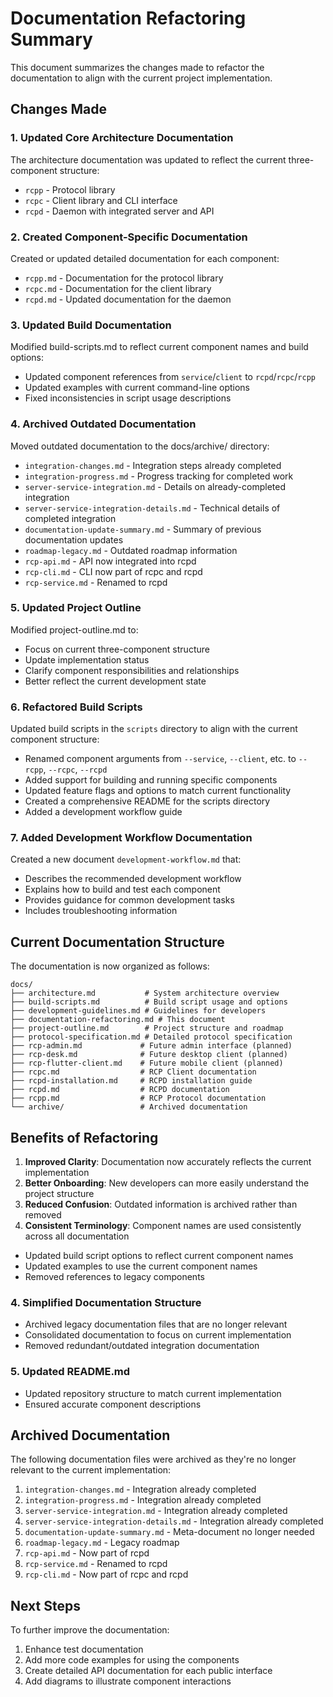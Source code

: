 # Documentation Refactoring Summary

This document summarizes the changes made to refactor the documentation to align with the current project implementation.

## Changes Made

### 1. Updated Core Architecture Documentation

The architecture documentation was updated to reflect the current three-component structure:
- `rcpp` - Protocol library
- `rcpc` - Client library and CLI interface
- `rcpd` - Daemon with integrated server and API

### 2. Created Component-Specific Documentation

Created or updated detailed documentation for each component:
- `rcpp.md` - Documentation for the protocol library
- `rcpc.md` - Documentation for the client library
- `rcpd.md` - Updated documentation for the daemon

### 3. Updated Build Documentation

Modified build-scripts.md to reflect current component names and build options:
- Updated component references from `service`/`client` to `rcpd`/`rcpc`/`rcpp`
- Updated examples with current command-line options
- Fixed inconsistencies in script usage descriptions

### 4. Archived Outdated Documentation

Moved outdated documentation to the docs/archive/ directory:
- `integration-changes.md` - Integration steps already completed
- `integration-progress.md` - Progress tracking for completed work
- `server-service-integration.md` - Details on already-completed integration
- `server-service-integration-details.md` - Technical details of completed integration
- `documentation-update-summary.md` - Summary of previous documentation updates
- `roadmap-legacy.md` - Outdated roadmap information
- `rcp-api.md` - API now integrated into rcpd
- `rcp-cli.md` - CLI now part of rcpc and rcpd
- `rcp-service.md` - Renamed to rcpd

### 5. Updated Project Outline

Modified project-outline.md to:
- Focus on current three-component structure
- Update implementation status
- Clarify component responsibilities and relationships
- Better reflect the current development state

### 6. Refactored Build Scripts

Updated build scripts in the `scripts` directory to align with the current component structure:
- Renamed component arguments from `--service`, `--client`, etc. to `--rcpp`, `--rcpc`, `--rcpd`
- Added support for building and running specific components
- Updated feature flags and options to match current functionality
- Created a comprehensive README for the scripts directory
- Added a development workflow guide

### 7. Added Development Workflow Documentation

Created a new document `development-workflow.md` that:
- Describes the recommended development workflow
- Explains how to build and test each component
- Provides guidance for common development tasks
- Includes troubleshooting information

## Current Documentation Structure

The documentation is now organized as follows:

```
docs/
├── architecture.md           # System architecture overview
├── build-scripts.md          # Build script usage and options
├── development-guidelines.md # Guidelines for developers
├── documentation-refactoring.md # This document
├── project-outline.md        # Project structure and roadmap
├── protocol-specification.md # Detailed protocol specification
├── rcp-admin.md             # Future admin interface (planned)
├── rcp-desk.md              # Future desktop client (planned)
├── rcp-flutter-client.md    # Future mobile client (planned)
├── rcpc.md                  # RCP Client documentation
├── rcpd-installation.md     # RCPD installation guide
├── rcpd.md                  # RCPD documentation
├── rcpp.md                  # RCP Protocol documentation
└── archive/                 # Archived documentation
```

## Benefits of Refactoring

1. **Improved Clarity**: Documentation now accurately reflects the current implementation
2. **Better Onboarding**: New developers can more easily understand the project structure
3. **Reduced Confusion**: Outdated information is archived rather than removed
4. **Consistent Terminology**: Component names are used consistently across all documentation

- Updated build script options to reflect current component names
- Updated examples to use the current component names
- Removed references to legacy components

### 4. Simplified Documentation Structure

- Archived legacy documentation files that are no longer relevant
- Consolidated documentation to focus on current implementation
- Removed redundant/outdated integration documentation

### 5. Updated README.md

- Updated repository structure to match current implementation
- Ensured accurate component descriptions

## Archived Documentation

The following documentation files were archived as they're no longer relevant to the current implementation:

1. `integration-changes.md` - Integration already completed
2. `integration-progress.md` - Integration already completed
3. `server-service-integration.md` - Integration already completed
4. `server-service-integration-details.md` - Integration already completed
5. `documentation-update-summary.md` - Meta-document no longer needed
6. `roadmap-legacy.md` - Legacy roadmap
7. `rcp-api.md` - Now part of rcpd
8. `rcp-service.md` - Renamed to rcpd
9. `rcp-cli.md` - Now part of rcpc and rcpd

## Next Steps

To further improve the documentation:

1. Enhance test documentation
2. Add more code examples for using the components
3. Create detailed API documentation for each public interface
4. Add diagrams to illustrate component interactions
